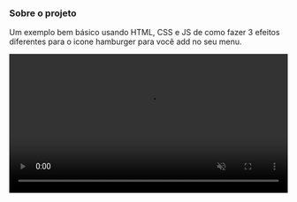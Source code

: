 ### Sobre o projeto

Um exemplo bem básico usando HTML, CSS e JS de como fazer 3 efeitos diferentes para o icone hamburger para você add no seu menu.

<div style="display: inline_block">
  <video width="100%" height="auto" controls="controls" preload="auto" muted>
    <source src="assets/video/icone-menu.mp4" type="video/mp4" />
  </video>
</div>